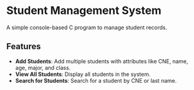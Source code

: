# Student Management System

A simple console-based C program to manage student records.

## Features

- **Add Students**: Add multiple students with attributes like CNE, name, age, major, and class.
- **View All Students**: Display all students in the system.
- **Search for Students**: Search for a student by CNE or last name.
